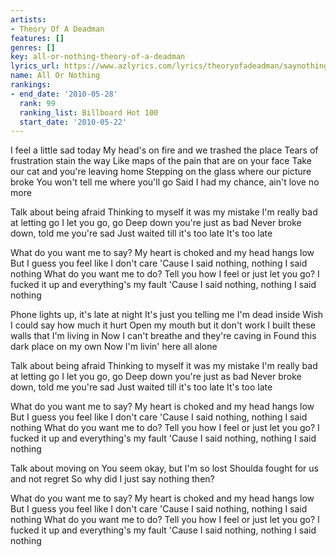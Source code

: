 ```yaml
---
artists:
- Theory Of A Deadman
features: []
genres: []
key: all-or-nothing-theory-of-a-deadman
lyrics_url: https://www.azlyrics.com/lyrics/theoryofadeadman/saynothing.html
name: All Or Nothing
rankings:
- end_date: '2010-05-28'
  rank: 99
  ranking_list: Billboard Hot 100
  start_date: '2010-05-22'
---
```


I feel a little sad today
My head's on fire and we trashed the place
Tears of frustration stain the way
Like maps of the pain that are on your face
Take our cat and you're leaving home
Stepping on the glass where our picture broke
You won't tell me where you'll go
Said I had my chance, ain't love no more

Talk about being afraid
Thinking to myself it was my mistake
I'm really bad at letting go
I let you go, go
Deep down you're just as bad
Never broke down, told me you're sad
Just waited till it's too late
It's too late

What do you want me to say?
My heart is choked and my head hangs low
But I guess you feel like I don't care
'Cause I said nothing, nothing
I said nothing
What do you want me to do?
Tell you how I feel or just let you go?
I fucked it up and everything's my fault
'Cause I said nothing, nothing
I said nothing

Phone lights up, it's late at night
It's just you telling me I'm dead inside
Wish I could say how much it hurt
Open my mouth but it don't work
I built these walls that I'm living in
Now I can't breathe and they're caving in
Found this dark place on my own
Now I'm livin' here all alone

Talk about being afraid
Thinking to myself it was my mistake
I'm really bad at letting go
I let you go, go
Deep down you're just as bad
Never broke down, told me you're sad
Just waited till it's too late
It's too late

What do you want me to say?
My heart is choked and my head hangs low
But I guess you feel like I don't care
'Cause I said nothing, nothing
I said nothing
What do you want me to do?
Tell you how I feel or just let you go?
I fucked it up and everything's my fault
'Cause I said nothing, nothing
I said nothing

Talk about moving on
You seem okay, but I'm so lost
Shoulda fought for us and not regret
So why did I just say nothing then?

What do you want me to say?
My heart is choked and my head hangs low
But I guess you feel like I don't care
'Cause I said nothing, nothing
I said nothing
What do you want me to do?
Tell you how I feel or just let you go?
I fucked it up and everything's my fault
'Cause I said nothing, nothing
I said nothing



